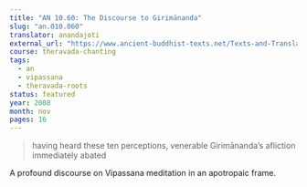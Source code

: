 ```yaml
---
title: "AN 10.60: The Discourse to Girimānanda"
slug: "an.010.060"
translator: anandajoti
external_url: "https://www.ancient-buddhist-texts.net/Texts-and-Translations/Short-Pieces/Girimanandasuttam.htm"
course: theravada-chanting
tags:
  - an
  - vipassana
  - theravada-roots
status: featured
year: 2008
month: nov
pages: 16
---
```


> having heard these ten perceptions, venerable Girimānanda’s afliction immediately abated

A profound discourse on Vipassana meditation in an apotropaic frame.

